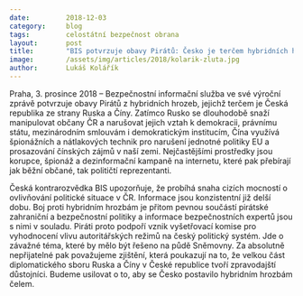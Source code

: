 ```yaml
---
date:         2018-12-03
category:     blog
tags:         celostátní bezpečnost obrana
layout:       post
title:        "BIS potvrzuje obavy Pirátů: Česko je terčem hybridních hrozeb"
image:        /assets/img/articles/2018/kolarik-zluta.jpg
author:       Lukáš Kolářík
---
```


Praha, 3. prosince 2018 – Bezpečnostní informační služba ve své výroční zprávě potvrzuje obavy Pirátů z hybridních hrozeb, jejichž terčem je Česká republika ze strany Ruska a Číny. Zatímco Rusko se dlouhodobě snaží manipulovat občany ČR a narušovat jejich vztah k demokracii, právnímu státu, mezinárodním smlouvám i demokratickým institucím, Čína využívá špionážních a nátlakových technik pro narušení jednotné politiky EU a prosazování čínských zájmů v naší zemi. Nejčastějšími prostředky jsou korupce, špionáž a dezinformační kampaně na internetu, které pak přebírají jak běžní občané, tak političtí reprezentanti.

Česká kontrarozvědka BIS upozorňuje, že probíhá snaha cizích mocností o ovlivňování politické situace v ČR. Informace jsou konzistentní již delší dobu. Boj proti hybridním hrozbám je přitom pevnou součástí pirátské zahraniční a bezpečnostní politiky a informace bezpečnostních expertů jsou s nimi v souladu. Piráti proto podpoří vznik vyšetřovací komise pro vyhodnocení vlivu autoritářských režimů na český politický systém. Jde o závažné téma, které by mělo být řešeno na půdě Sněmovny. Za absolutně nepřijatelné pak považujeme zjištění, která poukazují na to, že velkou část diplomatického sboru Ruska a Číny v České republice tvoří zpravodajští důstojníci. Budeme usilovat o to, aby se Česko postavilo hybridním hrozbám čelem.
